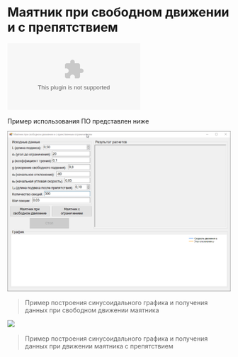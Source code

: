 # Маятник при свободном движении и с препятствием

[![GitHub release (latest by date and asset including pre-releases)](https://img.shields.io/github/downloads-pre/umanets-alexander/pendulum-with-free-movement-and-limiter/1.0/pendulum-with-free-movement-and-limiter.zip)](https://github.com/umanets-alexander/pendulum-with-free-movement-and-limiter/releases/download/1.0/pendulum-with-free-movement-and-limiter.zip)


Пример использования ПО представлен ниже

![](https://github.com/umanets-alexander/pendulum-with-free-movement-and-limiter/blob/main/img/free.gif)
> Пример построения синусоидального графика и получения данных при свободном движении маятника

![](https://github.com/umanets-alexander/pendulum-with-free-movement-and-limiter/blob/main/img/limitatuion.gif)
> Пример построения синусоидального графика и получения данных при движении маятника с препятствием

